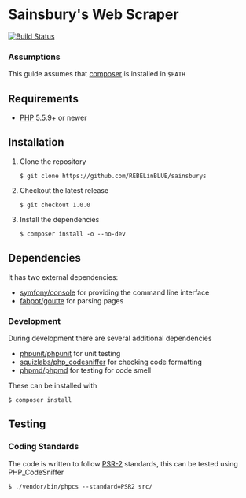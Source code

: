 # Sainsbury's Web Scraper

[![Build Status](http://ci.rebelinblue.com/build-status/image/4?branch=master&style=flat&label=PHPCI)](http://ci.rebelinblue.com/build-status/view/4?branch=master)

### Assumptions

This guide assumes that [composer](https://getcomposer.org/) is installed in `$PATH`

## Requirements

- [PHP](http://www.php.net) 5.5.9+ or newer


## Installation

1. Clone the repository

    ```shell
    $ git clone https://github.com/REBELinBLUE/sainsburys
    ```

2. Checkout the latest release

    ```shell
    $ git checkout 1.0.0
    ```

3. Install the dependencies

    ```shell
    $ composer install -o --no-dev
    ```

## Dependencies

It has two external dependencies:

 * [symfony/console](https://github.com/symfony/console) for providing the command line interface
 * [fabpot/goutte](https://github.com/FriendsOfPHP/Goutte) for parsing pages

### Development

During development there are several additional dependencies

 * [phpunit/phpunit](https://github.com/sebastianbergmann/phpunit) for unit testing
 * [squizlabs/php_codesniffer](https://github.com/squizlabs/php_codesniffer) for checking code formatting
 * [phpmd/phpmd](https://github.com/phpmd/phpmd) for testing for code smell

These can be installed with

    $ composer install

## Testing

### Coding Standards

The code is written to follow [PSR-2](https://github.com/php-fig/fig-standards/blob/master/accepted/PSR-2-coding-style-guide.md) standards, this can be tested using PHP_CodeSniffer

    $ ./vendor/bin/phpcs --standard=PSR2 src/
